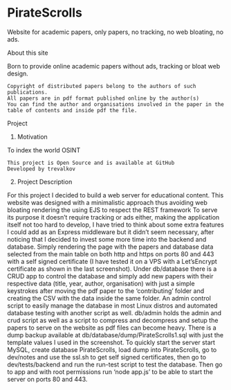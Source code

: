# PirateScrolls
Website for academic papers, only papers, no tracking, no web bloating, no ads.

 About this site

Born to provide online academic papers without ads, tracking or bloat web design.

    Copyright of distributed papers belong to the authors of such publications.
    All papers are in pdf format published online by the author(s)
    You can find the author and organisations involved in the paper in the table of contents and inside pdf the file.


Project

1. Motivation

To index the world OSINT

    This project is Open Source and is available at GitHub
    Developed by trevalkov

2. Project Description

For this project I decided to build a web server for educational content. 
This website was designed with a minimalistic approach thus avoiding web
bloating rendering the using EJS to respect the REST framework To serve
its purpose it doesn’t require tracking or ads either, making the application 
itself not too hard to develop, I have tried to think about some extra features
I could add as an Express middleware but it didn’t seem necessary, after noticing
that I decided to invest some more time into the backend and database. Simply
rendering the page with the papers and database data selected from the main table
on both http and https on ports 80 and 443 with a self signed certificate 
(I have tested it on a VPS with a Let’sEncrypt certificate as shown in the last screenshot).
Under db/database there is a CRUD app to control the database and simply add new papers with
their respective data (title, year, author, organisation) with just a simple keystrokes after
moving the pdf paper to the ‘contributing’ folder and creating the CSV with the data inside 
the same folder. An admin control script to easily manage the database in most Linux distros
and automated database testing with another script as well. db/admin holds the admin and crud
script as well as a script to compress and decompress and setup the papers to serve on the 
website as pdf files can become heavy. There is a dump backup available at 
db/database/dump/PirateScrolls1.sql with just the template values I used in the screenshot.
To quickly start the server start MySQL, create database PirateScrolls, load dump into PirateScrolls,
go to dev/notes and use the ssl.sh to get self signed certificates, then go to dev/tests/backend and 
run the run-test script to test the database. Then go to app and with root permissions run
‘node app.js’ to be able to start the server on ports 80 and 443.
